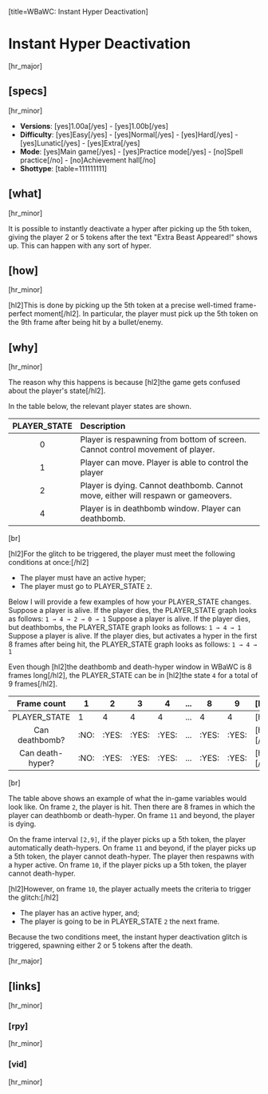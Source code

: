 [title=WBaWC: Instant Hyper Deactivation]
# Instant Hyper Deactivation
[hr_major]

## [specs]
[hr_minor]

* **Versions**: [yes]1.00a[/yes] - [yes]1.00b[/yes]
* **Difficulty**: [yes]Easy[/yes] - [yes]Normal[/yes] - [yes]Hard[/yes] - [yes]Lunatic[/yes] - [yes]Extra[/yes]
* **Mode**: [yes]Main game[/yes] -  [yes]Practice mode[/yes] - [no]Spell practice[/no] - [no]Achievement hall[/no]
* **Shottype**: [table=111111111]


## [what] 
[hr_minor]

It is possible to instantly deactivate a hyper after picking up the 5th token, giving the player 2 or 5 tokens after the text "Extra Beast Appeared!" shows up. This can happen with any sort of hyper.

## [how]
[hr_minor]

[hl2]This is done by picking up the 5th token at a precise well-timed frame-perfect moment[/hl2]. In particular, the player must pick up the 5th token on the 9th frame after being hit by a bullet/enemy.


## [why]
[hr_minor]

The reason why this happens is because [hl2]the game gets confused about the player's state[/hl2].

In the table below, the relevant player states are shown.

| PLAYER_STATE | Description |
|:------------:|:-----------|
|       0      | Player is respawning from bottom of screen. Cannot control movement of player. |
|       1      | Player can move. Player is able to control the player|
|       2      | Player is dying. Cannot deathbomb. Cannot move, either will respawn or gameovers.|
|       4      | Player is in deathbomb window. Player can deathbomb.|
[br]

[hl2]For the glitch to be triggered, the player must meet the following conditions at once:[/hl2]
+ The player must have an active hyper;
+ The player must go to PLAYER_STATE ``2``.

Below I will provide a few examples of how your PLAYER\_STATE changes.
Suppose a player is alive. If the player dies, the PLAYER\_STATE graph looks as follows:
``1 → 4 → 2 → 0 → 1``
Suppose a player is alive. If the player dies, but deathbombs, the PLAYER\_STATE graph looks as follows:
``1 → 4 → 1``
Suppose a player is alive. If the player dies, but activates a hyper in the first 8 frames after being hit, the PLAYER\_STATE graph looks as follows:
``1 → 4 → 1``

Even though [hl2]the deathbomb and death-hyper window in WBaWC is 8 frames long[/hl2], the PLAYER\_STATE can be in [hl2]the state ``4`` for a total of 9 frames[/hl2].

|  Frame count | 1 | 2 | 3 | 4 |... | 8 | 9 | [hl1]10[/hl1] | 11 | 
|:------------:|---|---|---|---|---|---|---|----|----|
| PLAYER_STATE | 1 | 4 | 4 | 4 | ... | 4 | 4 | [hl1]4[/hl1]  | 2  |
| Can deathbomb? | :NO: | :YES: |:YES: |:YES:|  ... | :YES: | :YES: | [hl1]:NO:[/hl1]  | :NO:  |
| Can death-hyper? | :NO: | :YES: | :YES: |:YES:| ... | :YES: | :YES: | [hl1]:NO:[/hl1]  | :NO:  | 
[br]

The table above shows an example of what the in-game variables would look like. 
On frame ``2``, the player is hit. Then there are 8 frames in which the player can deathbomb or death-hyper. On frame ``11`` and beyond, the player is dying.

On the frame interval ``[2,9]``, if the player picks up a 5th token, the player automatically death-hypers. 
On frame ``11`` and beyond, if the player picks up a 5th token, the player cannot death-hyper. The player then respawns with a hyper active.
On frame ``10``, if the player picks up a 5th token, the player cannot death-hyper.

[hl2]However, on frame ``10``, the player actually meets the criteria to trigger the glitch:[/hl2]
+ The player has an active hyper, and;
+ The player is going to be in PLAYER_STATE ``2`` the next frame.

Because the two conditions meet, the instant hyper deactivation glitch is triggered, spawning either 2 or 5 tokens after the death.


[hr_major]
## [links]
[hr_minor]
### [rpy]
[hr_minor]
### [vid]
[hr_minor]
